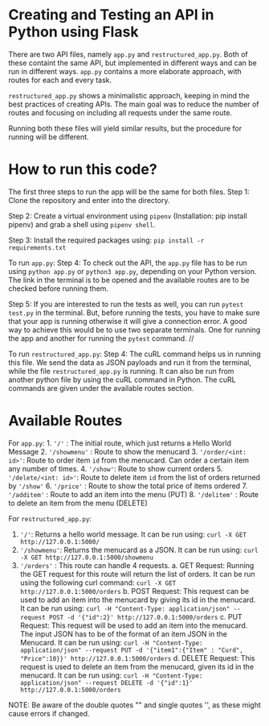 # Creating and Testing an API in Python using Flask
There are two API files, namely `app.py` and `restructured_app.py`. Both of these containt the same API, but implemented in different ways and can be run in different ways. `app.py` contains a more elaborate approach, with routes for each and every task. 

`restructured_app.py` shows a minimalistic approach, keeping in mind the best practices of creating APIs. The main goal was to reduce the number of routes and focusing on including all requests under the same route. 

Running both these files will yield similar results, but the procedure for running will be different. 

# How to run this code?

The first three steps to run the app will be the same for both files.
Step 1: Clone the repository and enter into the directory. 


Step 2: Create a virtual environment using `pipenv` (Installation: pip install pipenv) and grab a shell using `pipenv shell`. 


Step 3: Install the required packages using: `pip install -r requirements.txt` 

To run `app.py`:
Step 4: To check out the API, the `app.py` file has to be run using `python app.py` or `python3 app.py`, depending on your Python version. The link in the terminal is to be opened and the available routes are to be checked before running them. 


Step 5: If you are interested to run the tests as well, you can run `pytest test.py` in the terminal. But, before running the tests, you have to make sure that your app is running otherwise it will give a connection error. A good way to achieve this would be to use two separate terminals. One for running the app and another for running the `pytest` command. //

To run `restructured_app.py`:
Step 4: The cuRL command helps us in running this file. We send the data as JSON payloads and run it from the terminal, while the file `restructured_app.py` is running. It can also be run from another python file by using the cuRL command in Python. The cuRL commands are given under the available routes section. 
# Available Routes
For `app.py`:
        1. `'/'` : The initial route, which just returns a Hello World Message
        2. `'/showmenu'` : Route to show the menucard
        3. `'/order/<int: id>'`: Route to order item `id` from the menucard. Can order a certain item any number of times.
        4. `'/show'`: Route to show current orders
        5. `'/delete/<int: id>'`: Route to delete item `id` from the list of orders returned by `'/show'`
        6. `'/price'` : Route to show the total price of items ordered
        7. `'/additem'` : Route to add an item into the menu (PUT)
        8. `'/delitem'` : Route to delete an item from the menu (DELETE)

For `restructured_app.py`:
1. `'/'`: Returns a hello world message. It can be run using:
`curl -X GET http://127.0.0.1:5000/`
2. `'/showmenu'`: Returns the menucard as a JSON. It can be run using:
`curl -X GET http://127.0.0.1:5000/showmenu`
3. `'/orders'` : This route can handle 4 requests.
        a. GET Request: Running the GET request for this route will return the list of orders. It can be run using the following curl command:
        `curl -X GET http://127.0.0.1:5000/orders`
        b. POST Request: This request can be used to add an item into the menucard by giving its id in the menucard. It can be run using:
        `curl -H "Content-Type: application/json" --request POST -d '{"id":2}' http://127.0.0.1:5000/orders`
        c. PUT Request: This request will be used to add an item into the menucard. The input JSON has to be of the format of an item JSON in the Menucard. It can be run using:
        `curl -H "Content-Type: application/json" --request PUT -d '{"item1":{"Item" : "Curd", "Price":10}}' http://127.0.0.1:5000/orders`
        d. DELETE Request: This request is used to delete an item from the menucard, given its id in the menucard. It can be run using:
        `curl -H "Content-Type: application/json" --request DELETE -d '{"id":1}' http://127.0.0.1:5000/orders`


NOTE: Be aware of the double quotes "" and single quotes '', as these might cause errors if changed.
